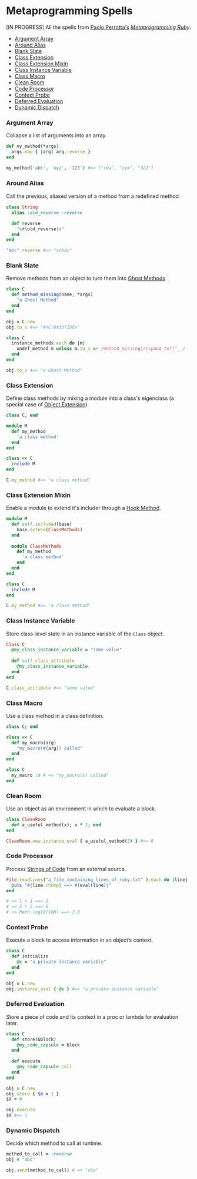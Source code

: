 Metaprogramming Spells
===========
[IN PROGRESS] All the spells from <a href="https://twitter.com/nusco">Paolo Perrotta's</a> <i><a href="http://pragprog.com/book/ppmetr/metaprogramming-ruby">Metaprogramming Ruby</a></i>.
  * <a href="#argument-array">Argument Array</a>
  * <a href="#around-alias">Around Alias</a>
  * <a href="#blank-slate">Blank Slate</a>
  * <a href="#class-extension">Class Extension</a>
  * <a href="#class-extension-mixin">Class Extension Mixin</a>
  * <a href="#class-instance-variable">Class Instance Variable</a>
  * <a href="#class-macro">Class Macro</a>
  * <a href="#clean-room">Clean Room</a>
  * <a href="#code-processor">Code Processor</a>
  * <a href="#context-probe">Context Probe</a>
  * <a href="#deferred-evaluation">Deferred Evaluation</a>
  * <a href="#dynamic-dispatch">Dynamic Dispatch</a>

### Argument Array
Collapse a list of arguments into an array.
```ruby
def my_method(*args)
  args.map { |arg| arg.reverse }
end

my_method('abc', 'xyz', '123') #=> ["cba", "zyx", "321"]
```
### Around Alias
Call the previous, aliased version of a method from a redeﬁned method.
```ruby
class String
  alias :old_reverse :reverse

  def reverse
    "x#{old_reverse}x"
  end
end

"abc".reverse #=> "xcbax"
```
### Blank Slate
Remove methods from an object to turn them into <a href="#ghost-methods">Ghost Methods</a>.
```ruby
class C
  def method_missing(name, *args)
    "a Ghost Method"
  end
end

obj = C.new
obj.to_s #=> "#<C:0x357258>"

class C
  instance_methods.each do |m|
    undef_method m unless m.to_s =~ /method_missing|respond_to?|^__/
  end
end

obj.to_s #=> "a Ghost Method"
```
### Class Extension
Define class methods by mixing a module into a class's eigenclass (a special case of <a href="#object-extension">Object Extension</a>).
```ruby
class C; end

module M
  def my_method
    'a class method'
  end
end

class << C
  include M
end

C.my_method #=> "a class method"
```
### Class Extension Mixin
Enable a module to extend it's includer through a <a href="#hook-method">Hook Method</a>.
```ruby
module M
  def self.included(base)
    base.extend(ClassMethods)
  end
  
  module ClassMethods
    def my_method
      'a class method'
    end
  end
end

class C
  include M
end

C.my_method #=> "a class method"
```
### Class Instance Variable
Store class-level state in an instance variable of the `Class` object.
```ruby
Class C
  @my_class_instance_variable = "some value"
  
  def self.class_attribute
    @my_class_instance_variable
  end
end

C.class_attribute #=> "some value"
```
### Class Macro
Use a class method in a class definition.
```ruby
class C; end

class << C
  def my_macro(arg)
    "my_macro(#{arg}) called"
  end
end

class C
  my_macro :x # => "my_macro(x) called"
end
```
### Clean Room
Use an object as an environment in which to evaluate a block.
```ruby
class CleanRoom
  def a_useful_method(x); x * 2; end
end

CleanRoom.new.instance_eval { a_useful_method(3) } #=> 6
```
### Code Processor
Process <a href="#strings-of-code">Strings of Code</a> from an external source.
```ruby
File.readlines("a_file_containing_lines_of_ruby.txt" ).each do |line|
  puts "#{line.chomp} ==> #{eval(line)}"
end

# >> 1 + 1 ==> 2
# >> 3 * 2 ==> 6
# >> Math.log10(100) ==> 2.0
```
### Context Probe
Execute a block to access information in an object’s context.
```ruby
class C
  def initialize
    @x = "a private instance variable"
  end
end

obj = C.new
obj.instance_eval { @x } #=> "a private instance variable"
```
### Deferred Evaluation
Store a piece of code and its context in a proc or lambda for evaluation later.
```ruby
class C
  def store(&block)
    @my_code_capsule = block
  end
  
  def execute
    @my_code_capsule.call
  end
end

obj = C.new
obj.store { $X = 1 }
$X = 0

obj.execute
$X #=> 1
```
### Dynamic Dispatch
Decide which method to call at runtime.
```ruby
method_to_call = :reverse
obj = "abc"

obj.send(method_to_call) # => "cba"
```
